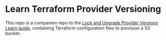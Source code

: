 # Learn Terraform Provider Versioning

This repo is a companion repo to the [Lock and Upgrade Provider Versions Learn guide](https://learn.hashicorp.com/tutorials/terraform/provider-versioning), containing Terraform configuration files to provision a S3 bucket.
